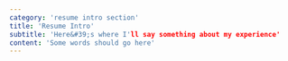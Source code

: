 ```yaml
---
category: 'resume intro section'
title: 'Resume Intro'
subtitle: 'Here&#39;s where I'll say something about my experience'
content: 'Some words should go here'
---
```

